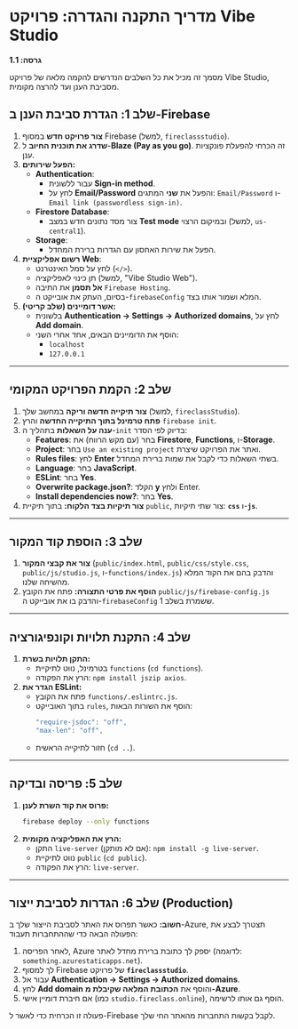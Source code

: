# מדריך התקנה והגדרה: פרויקט Vibe Studio

**גרסה: 1.1**

מסמך זה מכיל את כל השלבים הנדרשים להקמה מלאה של פרויקט Vibe Studio, מסביבת הענן ועד להרצה מקומית.

## שלב 1: הגדרת סביבת הענן ב-Firebase

1.  **צור פרויקט חדש** במסוף Firebase (למשל, `fireclassstudio`).
2.  **שדרג את תוכנית החיוב** ל-**Blaze (Pay as you go)**. זה הכרחי להפעלת פונקציות ענן.
3.  **הפעל שירותים:**
    * **Authentication**:
        * עבור ללשונית **Sign-in method**.
        * לחץ על **Email/Password** והפעל את **שני** המתגים: `Email/Password` ו-`Email link (passwordless sign-in)`.
    * **Firestore Database**:
        * צור מסד נתונים חדש במצב **Test mode** ובמיקום הרצוי (למשל, `us-central1`).
    * **Storage**:
        * הפעל את שירות האחסון עם הגדרות ברירת המחדל.
4.  **רשום אפליקציית Web**:
    * לחץ על סמל האינטרנט (`</>`).
    * תן כינוי לאפליקציה (למשל, "Vibe Studio Web").
    * **אל תסמן** את התיבה `Firebase Hosting`.
    * בסיום, העתק את אובייקט ה-`firebaseConfig` המלא ושמור אותו בצד.
5.  **אשר דומיינים (שלב קריטי):**
    * בלשונית **Authentication -> Settings -> Authorized domains**, לחץ על **Add domain**.
    * הוסף את הדומיינים הבאים, אחד אחרי השני:
        * `localhost`
        * `127.0.0.1`

---
## שלב 2: הקמת הפרויקט המקומי

1.  **צור תיקייה חדשה וריקה** במחשב שלך (למשל, `fireclassStudio`).
2.  **פתח טרמינל בתוך התיקייה החדשה** והרץ `firebase init`.
3.  **ענה על השאלות** בתהליך ה-`init` בדיוק לפי הסדר:
    * **Features**: בחר (עם מקש הרווח) את **Firestore**, **Functions**, ו-**Storage**.
    * **Project**: בחר `Use an existing project` ואתר את הפרויקט שיצרת.
    * **Rules files**: לחץ **Enter** בשתי השאלות כדי לקבל את שמות ברירת המחדל.
    * **Language**: בחר **JavaScript**.
    * **ESLint**: בחר **Yes**.
    * **Overwrite package.json?**: הקלד **y** ולחץ Enter.
    * **Install dependencies now?**: בחר **Yes**.
4.  **צור תיקיות בצד הלקוח:** בתוך תיקיית `public`, צור שתי תיקיות: **`css`** ו-**`js`**.

---
## שלב 3: הוספת קוד המקור

1.  **צור את קבצי המקור** (`public/index.html`, `public/css/style.css`, `public/js/studio.js`, ו-`functions/index.js`) והדבק בהם את הקוד המלא מהשיחה שלנו.
2.  **הוסף את פרטי התצורה:** פתח את הקובץ `public/js/firebase-config.js` והדבק בו את אובייקט ה-`firebaseConfig` ששמרת בשלב 1.

---
## שלב 4: התקנת תלויות וקונפיגורציה

1.  **התקן תלויות בשרת:**
    * בטרמינל, נווט לתיקיית `functions` (`cd functions`).
    * הרץ את הפקודה: `npm install jszip axios`.
2.  **הגדר את ESLint:**
    * פתח את הקובץ `functions/.eslintrc.js`.
    * בתוך האובייקט `rules`, הוסף את השורות הבאות:
        ```javascript
        "require-jsdoc": "off",
        "max-len": "off",
        ```
    * חזור לתיקייה הראשית (`cd ..`).

---
## שלב 5: פריסה ובדיקה

1.  **פרוס את קוד השרת לענן:**
    ```bash
    firebase deploy --only functions
    ```
2.  **הרץ את האפליקציה מקומית:**
    * התקן `live-server` (אם לא מותקן): `npm install -g live-server`.
    * נווט לתיקיית `public` (`cd public`).
    * הרץ את הפקודה: `live-server`.

---
## שלב 6: הגדרות לסביבת ייצור (Production)

**חשוב:** כאשר תפרוס את האתר לסביבת הייצור שלך ב-Azure, תצטרך לבצע את הפעולה הבאה כדי שההתחברות תעבוד:

1.  לאחר הפריסה, Azure יספק לך כתובת ברירת מחדל לאתר (לדוגמה: `something.azurestaticapps.net`).
2.  לך למסוף Firebase של פרויקט **`fireclassstudio`**.
3.  עבור אל **Authentication -> Settings -> Authorized domains**.
4.  לחץ **Add domain** והוסף את **הכתובת המלאה שקיבלת מ-Azure**.
5.  אם חיברת דומיין אישי (כמו `studio.fireclass.online`), הוסף גם אותו לרשימה.

פעולה זו הכרחית כדי לאשר ל-Firebase לקבל בקשות התחברות מהאתר החי שלך.
